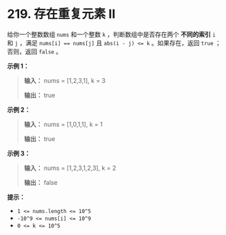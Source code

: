 # 219. 存在重复元素 II

给你一个整数数组 `nums` 和一个整数 `k` ，判断数组中是否存在两个 **不同的索引**  `i` 和 `j` ，满足 `nums[i] == nums[j]` 且 `abs(i - j) <= k` 。如果存在，返回 `true` ；否则，返回 `false` 。

**示例 1：**

> **输入：** nums = \[1,2,3,1], k = 3
>
> **输出：** true

**示例 2：**

> **输入：** nums = \[1,0,1,1], k = 1
>
> **输出：** true

**示例 3：**

> **输入：** nums = \[1,2,3,1,2,3], k = 2
>
> **输出：** false

**提示：**

*   `1 <= nums.length <= 10^5`
*   `-10^9 <= nums[i] <= 10^9`
*   `0 <= k <= 10^5`